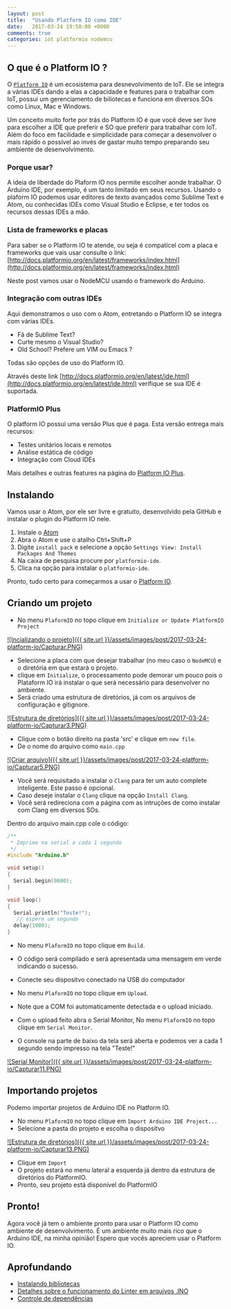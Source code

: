 ```yaml
---
layout: post
title:  "Usando Platform IO como IDE"
date:   2017-03-24 19:50:00 +0000
comments: true
categories: iot platformio nodemcu
---
```


## [](#oquee) O que é o Platform IO ?

O [`Platform IO`](http://docs.platformio.org/en/latest/what-is-platformio.html) é
um ecosistema para desnevolvimento de IoT. Ele se integra a várias
IDEs dando a elas a capacidade e features para o trabalhar com IoT, possui um
gerenciamento de biliotecas e funciona em diversos SOs como Linux, Mac e Windows.

Um conceito muito forte por trás do Platform IO é que você deve ser livre para
escolher a IDE que preferir e SO que preferir para trabalhar com IoT. Além do
foco em facilidade e simplicidade para começar a desenvolver o mais rápido o
possível ao invés de gastar muito tempo preparando seu ambiente de desenvolvimento.

### [](#porque) Porque usar?

A ideia de liberdade do Plaform IO nos permite escolher aonde trabalhar. O Arduino IDE, por exemplo,
é um tanto limitado em seus recursos. Usando o plaform IO podemos usar editores de texto avançados
como Sublime Text e Atom, ou conhecidas IDEs como Visual Studio e Eclipse, e ter todos os recursos
dessas IDEs a mão.

### [](#placas) Lista de frameworks e placas

Para saber se o Platform IO te atende, ou seja é compatícel com a placa e frameworks
que vais usar consulte o link:
[http://docs.platformio.org/en/latest/frameworks/index.html](http://docs.platformio.org/en/latest/frameworks/index.html)

Neste post vamos usar o NodeMCU usando o framework do Arduino.


### [](#aprofundando) Integração com outras IDEs

Aqui demonstramos o uso com o Atom, entretando o Platform IO se integra com várias IDEs.

* Fã de Sublime Text?
* Curte mesmo o Visual Studio?
* Old School? Prefere um VIM ou Emacs ?

Todas são opções de uso do Platform IO.

Através deste link [http://docs.platformio.org/en/latest/ide.html](http://docs.platformio.org/en/latest/ide.html)
verifique se sua IDE é suportada.

### [](#plus) PlatformIO Plus

O platform IO possui uma versão Plus que é paga. Esta versão entrega mais recursos:

* Testes unitários locais e remotos
* Análise estática de código
* Integração com Cloud IDEs

Mais detalhes e outras features na página do [Platform IO Plus](https://pioplus.com/pricing.html).


## [](#instalando) Instalando

Vamos usar o Atom, por ele ser livre e gratuito, desenvolvido pela GitHub e instalar o
plugin do Platform IO nele.

1. Instale o [Atom](https://atom.io)
1. Abra o Atom e use o atalho Ctrl+Shift+P
1. Digite `install pack` e selecione a opção `Settings View: Install Packages And Themes`
1. Na caixa de pesquisa procure por `platformio-ide`.
1. Clica na opção para instalar o `platformio-ide`.

Pronto, tudo certo para começarmos a usar o [Platform IO](http://platformio.org/get-started/ide?install).

## [](#criando) Criando um projeto

* No menu `PlaformIO` no topo clique em `Initialize or Update PlatformIO Project`

[![Incializando o projeto]({{ site.url }}/assets/images/post/2017-03-24-platform-io/Capturar.PNG)][capturar_1]

* Selecione a placa com que desejar trabalhar (no meu caso o `NodeMCU`) e o diretória em que estará o projeto.
* clique em `Initialize`, o processamento pode demorar um pouco pois o Plataform IO irá instalar o que será necessário para desenvolver no ambiente.
* Será criado uma estrutura de diretórios, já com os arquivos de configuração e gitignore.

[![Estrutura de diretórios]({{ site.url }}/assets/images/post/2017-03-24-platform-io/Capturar3.PNG)][capturar_3]

* Clique com o botão direito na pasta 'src' e clique em `new file`.
* De o nome do arquivo como `main.cpp`

[![Criar arquivo]({{ site.url }}/assets/images/post/2017-03-24-platform-io/Capturar5.PNG)][capturar_5]

* Você será requisitado a instalar o `Clang` para ter um auto complete inteligente. Este passo é opcional.
* Caso deseje instalar o `Clang` clique na opção `Install Clang`.
* Você será redireciona com a página com as intruções de como instalar com Clang em diversos SOs.

Dentro do arquivo main.cpp cole o código:

```cpp
/**
 * Imprime na serial a cada 1 segundo
 */
#include "Arduino.h"

void setup()
{
  Serial.begin(9600);
}

void loop()
{
  Serial.println("Teste!");
   // espere um segundo
  delay(1000);
}
```

* No menu `PlaformIO` no topo clique em `Build`.
* O código será compilado e será apresentada uma mensagem em verde indicando o sucesso.

* Conecte seu dispositvo conectado na USB do computador
* No menu `PlaformIO` no topo clique em `Upload`.
* Note que a COM foi automaticamente detectada e o upload iniciado.

* Com o upload feito abra o Serial Monitor, No menu `PlaformIO` no topo clique em `Serial Monitor`.
* O console na parte de baixo da tela será aberta e podemos ver a cada 1 segundo sendo impresso na tela "Teste!"

[![Serial Monitor]({{ site.url }}/assets/images/post/2017-03-24-platform-io/Capturar11.PNG)][capturar_11]

## [](#importando) Importando projetos

Podemo importar projetos de Arduino IDE no Platform IO.

* No menu `PlaformIO` no topo clique em `Import Arduino IDE Project...`
* Selecione a pasta do projeto e escolha o dispositvo

[![Estrutura de diretórios]({{ site.url }}/assets/images/post/2017-03-24-platform-io/Capturar13.PNG)][capturar_13]

* Clique em `Import`
* O projeto estará no menu lateral a esquerda já dentro da estrutura de diretórios do PlatformIO.
* Pronto, seu projeto está disponível do PlatformIO


## [](#pronto) Pronto!

Agora você já tem o ambiente pronto para usar o Platform IO como ambiente de desenvolvimento.
É um ambiente muito mais rico que o Arduino IDE, na minha opinião! Espero que vocês
apreciem usar o Platform IO.


## [](#aprofundando) Aprofundando

* [Instalando bibliotecas](http://docs.platformio.org/en/latest/librarymanager/index.html)
* [Detalhes sobre o funcionamento do Linter em arquivos .INO](http://docs.platformio.org/en/latest/ide/atom.html?highlight=INO#smart-code-linter-is-disabled-for-arduino-files)
* [Controle de dependências](http://docs.platformio.org/en/latest/librarymanager/ldf.html)

[capturar_1]:{{site.url}}/assets/images/post/2017-03-24-platform-io/Capturar.PNG
[capturar_3]:{{site.url}}/assets/images/post/2017-03-24-platform-io/Capturar3.PNG
[capturar_5]:{{site.url}}/assets/images/post/2017-03-24-platform-io/Capturar5.PNG
[capturar_11]:{{site.url}}/assets/images/post/2017-03-24-platform-io/Capturar11.PNG
[capturar_13]:{{site.url}}/assets/images/post/2017-03-24-platform-io/Capturar13.PNG
